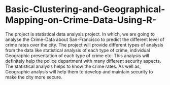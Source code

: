 # Basic-Clustering-and-Geographical-Mapping-on-Crime-Data-Using-R-
The project is statistical data analysis project. In which, we are going to analyse the Crime-Data about San-Francisco to predict the different level of crime rates over the city.  The project will provide different types of analysis from the data like statistical analysis of each type of crime, individual Geographic presentation of each type of crime etc. This analysis will definitely help the police department with many different security aspects. The statistical analysis helps to know the crime rates. As well as, Geographic analysis will help them to develop and maintain security to make the city more secure. 
